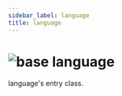 ```yaml
---
sidebar_label: language
title: language
---
```


# <img src='/img/wiki/base.png' alt='base' data-tag='env-tag' /> language
language's entry class.<br/>

